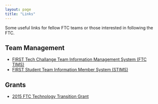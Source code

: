 ```yaml
---
layout: page
title: "Links"
---
```


Some useful links for fellow FTC teams or those interested in following the
FTC.

## Team Management

* [FIRST Tech Challange Team Information Management System (FTC TIMS)](https://my.usfirst.org/ftc/tims/site.lasso)
* [FIRST Student Team Information Member System (STIMS)](https://my.usfirst.org/stims/site.lasso)

## Grants

* [2015 FTC Technology Transition Grant](https://usfirst.submittable.com/submit/73776001-5119-4c33-ac42-c45480564eb1)
